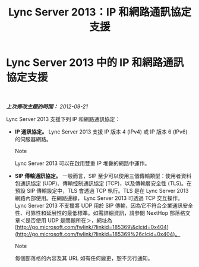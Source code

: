﻿---
title: Lync Server 2013：IP 和網路通訊協定支援
TOCTitle: IP 和網路通訊協定支援
ms:assetid: b0cffb10-3478-445c-89c7-8cb8b5027424
ms:mtpsurl: https://technet.microsoft.com/zh-tw/library/Gg412848(v=OCS.15)
ms:contentKeyID: 49292021
ms.date: 08/10/2015
mtps_version: v=OCS.15
ms.translationtype: HT
---

# Lync Server 2013 中的 IP 和網路通訊協定支援

 

_**上次修改主題的時間：** 2012-09-21_

Lync Server 2013 支援下列 IP 和網路通訊協定：

  - **IP 通訊協定。** Lync Server 2013 支援 IP 版本 4 (IPv4) 或 IP 版本 6 (IPv6) 的伺服器網路。
    
    > [!NOTE]  
    > Lync Server 2013 可以在啟用雙重 IP 堆疊的網路中運作。
    


  - **SIP 傳輸通訊協定。** 一般而言，SIP 至少可以使用三個傳輸類型：使用者資料包通訊協定 (UDP)、傳輸控制通訊協定 (TCP)，以及傳輸層安全性 (TLS)。在預設 SIP 傳輸設定中，TLS 會透過 TCP 執行。TLS 是在 Lync Server 2013 網路內部使用。在網路邊緣， Lync Server 2013 可透過 TCP 交互操作。 Lync Server 2013 不支援將 UDP 用於 SIP 傳輸，因為它不符合企業通訊安全性、可靠性和延展性的最低標準。如需詳細資訊，請參閱 NextHop 部落格文章＜是否使用 UDP 是問題所在＞，網址為 [http://go.microsoft.com/fwlink/?linkid=185369\&clcid=0x404](http://go.microsoft.com/fwlink/?linkid=185369%26clcid=0x404)。
    
    > [!NOTE]  
    > 每個部落格的內容及其 URL 如有任何變更，恕不另行通知。
    

